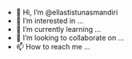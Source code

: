- 👋 Hi, I’m @ellastistunasmandiri
- 👀 I’m interested in ...
- 🌱 I’m currently learning ...
- 💞️ I’m looking to collaborate on ...
- 📫 How to reach me ...

<!---
ellastistunasmandiri/ellastistunasmandiri is a ✨ special ✨ repository because its `README.md` (this file) appears on your GitHub profile.
You can click the Preview link to take a look at your changes.
--->
